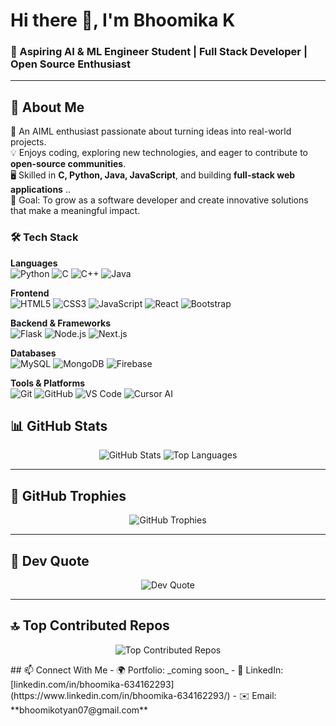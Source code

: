 # Hi there 👋, I'm Bhoomika K

### 🌟 Aspiring AI & ML Engineer Student | Full Stack Developer | Open Source Enthusiast

---

## 🚀 About Me
🌟 An AIML enthusiast passionate about turning ideas into real-world projects.  
💡 Enjoys coding, exploring new technologies, and eager to contribute to **open-source communities**.  
🖥️ Skilled in **C, Python, Java, JavaScript**, and building **full-stack web applications** ..  
🎯 Goal: To grow as a software developer and create innovative solutions that make a meaningful impact.  



### 🛠 Tech Stack

**Languages**  
![Python](https://img.shields.io/badge/Python-3776AB?style=for-the-badge&logo=python&logoColor=white) ![C](https://img.shields.io/badge/C-00599C?style=for-the-badge&logo=c&logoColor=white) ![C++](https://img.shields.io/badge/C++-00599C?style=for-the-badge&logo=c%2B%2B&logoColor=white) ![Java](https://img.shields.io/badge/Java-007396?style=for-the-badge&logo=java&logoColor=white)  

**Frontend**  
![HTML5](https://img.shields.io/badge/HTML5-E34F26?style=for-the-badge&logo=html5&logoColor=white) ![CSS3](https://img.shields.io/badge/CSS3-1572B6?style=for-the-badge&logo=css3&logoColor=white) ![JavaScript](https://img.shields.io/badge/JavaScript-F7DF1E?style=for-the-badge&logo=javascript&logoColor=black) ![React](https://img.shields.io/badge/React-61DAFB?style=for-the-badge&logo=react&logoColor=black) ![Bootstrap](https://img.shields.io/badge/Bootstrap-7952B3?style=for-the-badge&logo=bootstrap&logoColor=white)  

**Backend & Frameworks**  
![Flask](https://img.shields.io/badge/Flask-000000?style=for-the-badge&logo=flask&logoColor=white) ![Node.js](https://img.shields.io/badge/Node.js-339933?style=for-the-badge&logo=node.js&logoColor=white) ![Next.js](https://img.shields.io/badge/Next.js-000000?style=for-the-badge&logo=nextdotjs&logoColor=white)  

**Databases**  
![MySQL](https://img.shields.io/badge/MySQL-4479A1?style=for-the-badge&logo=mysql&logoColor=white) ![MongoDB](https://img.shields.io/badge/MongoDB-47A248?style=for-the-badge&logo=mongodb&logoColor=white) ![Firebase](https://img.shields.io/badge/Firebase-FFCA28?style=for-the-badge&logo=firebase&logoColor=black)  

**Tools & Platforms**  
![Git](https://img.shields.io/badge/Git-F05032?style=for-the-badge&logo=git&logoColor=white) ![GitHub](https://img.shields.io/badge/GitHub-181717?style=for-the-badge&logo=github&logoColor=white) ![VS Code](https://img.shields.io/badge/VS%20Code-0078D7?style=for-the-badge&logo=visual-studio-code&logoColor=white) ![Cursor AI](https://img.shields.io/badge/Cursor%20AI-000000?style=for-the-badge&logo=cursorai&logoColor=white)  




## 📊 GitHub Stats  
<p align="center">
  <img src="https://github-readme-stats.vercel.app/api?username=Bhoomika29012&show_icons=true&theme=radical" alt="GitHub Stats" />
  <img src="https://github-readme-stats.vercel.app/api/top-langs/?username=Bhoomika29012&layout=compact&theme=radical" alt="Top Languages" />
</p>

---

## 🏅 GitHub Trophies  
<p align="center">
  <img src="https://github-profile-trophy.vercel.app/?username=Bhoomika29012&theme=radical&no-frame=true&no-bg=true&margin-w=5" alt="GitHub Trophies" />
</p>

---

## 💬 Dev Quote  
<p align="center">
  <img src="https://quotes-github-readme.vercel.app/api?type=horizontal&theme=radical" alt="Dev Quote" />
</p>

---

## 🔝 Top Contributed Repos  
<p align="center">
  <img src="https://github-contributor-stats.vercel.app/api?username=Bhoomika29012&limit=5&theme=radical&combine_all_yearly_contributions=true" alt="Top Contributed Repos" />
</p>
## 📫 Connect With Me  
- 🌍 Portfolio: _coming soon_  
- 💼 LinkedIn: [linkedin.com/in/bhoomika-634162293](https://www.linkedin.com/in/bhoomika-634162293/)  
- ✉️ Email: **bhoomikotyan07@gmail.com**




